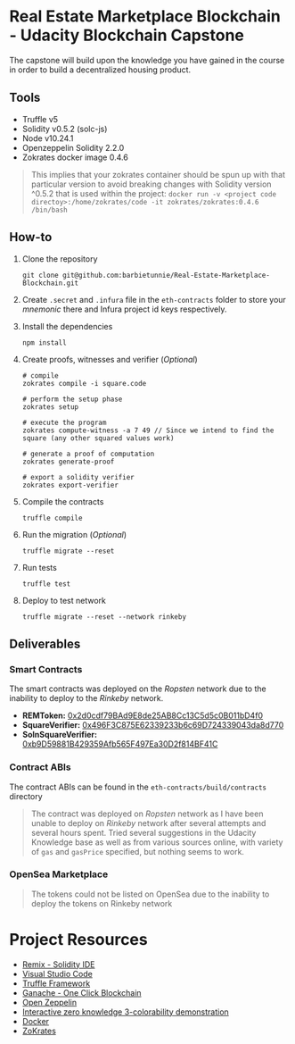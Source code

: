 # Real Estate Marketplace Blockchain - Udacity Blockchain Capstone

The capstone will build upon the knowledge you have gained in the course in order to build a decentralized housing product. 

## Tools

- Truffle v5
- Solidity v0.5.2 (solc-js)
- Node v10.24.1
- Openzeppelin Solidity 2.2.0
- Zokrates docker image 0.4.6

> This implies that your zokrates container should be spun up with that particular version to avoid breaking changes with Solidity version ^0.5.2 that is used within the project: `docker run -v <project code directoy>:/home/zokrates/code -it zokrates/zokrates:0.4.6 /bin/bash`

## How-to

1. Clone the repository

    ```
    git clone git@github.com:barbietunnie/Real-Estate-Marketplace-Blockchain.git
    ```

2. Create `.secret` and `.infura` file in the `eth-contracts` folder to store your _mnemonic_ there and Infura project id keys respectively.

3. Install the dependencies

    ```
    npm install
    ```
    
4. Create proofs, witnesses and verifier (_Optional_)


    ```
    # compile
    zokrates compile -i square.code
    
    # perform the setup phase
    zokrates setup
    
    # execute the program
    zokrates compute-witness -a 7 49 // Since we intend to find the square (any other squared values work)
    
    # generate a proof of computation
    zokrates generate-proof
    
    # export a solidity verifier
    zokrates export-verifier
    ```

4. Compile the contracts

    ```
    truffle compile
    ```

5. Run the migration (_Optional_)

    ```
    truffle migrate --reset
    ```

6. Run tests

    ```
    truffle test
    ```

7. Deploy to test network

    ```
    truffle migrate --reset --network rinkeby
    ```

## Deliverables

### Smart Contracts

The smart contracts was deployed on the _Ropsten_ network due to the inability to deploy to the _Rinkeby_ network.

- **REMToken:** [0x2d0cdf79BAd9E8de25AB8Cc13C5d5c0B011bD4f0](https://ropsten.etherscan.io/address/0x2d0cdf79BAd9E8de25AB8Cc13C5d5c0B011bD4f0)
- **SquareVerifier:** [0x496F3C875E62339233b6c69D724339043da8d770](https://ropsten.etherscan.io/address/0x496F3C875E62339233b6c69D724339043da8d770)
- **SolnSquareVerifier:** [0xb9D59881B429359Afb565F497Ea30D2f814BF41C](https://ropsten.etherscan.io/address/0xb9D59881B429359Afb565F497Ea30D2f814BF41C)


### Contract ABIs

The contract ABIs can be found in the `eth-contracts/build/contracts` directory

> The contract was deployed on _Ropsten_ network as I have been unable to deploy on _Rinkeby_ network after several attempts and several hours spent. Tried several suggestions in the Udacity Knowledge base as well as from various sources online, with variety of `gas` and `gasPrice` specified, but nothing seems to work.

### OpenSea Marketplace

> The tokens could not be listed on OpenSea due to the inability to deploy the tokens on Rinkeby network

# Project Resources

* [Remix - Solidity IDE](https://remix.ethereum.org/)
* [Visual Studio Code](https://code.visualstudio.com/)
* [Truffle Framework](https://truffleframework.com/)
* [Ganache - One Click Blockchain](https://truffleframework.com/ganache)
* [Open Zeppelin ](https://openzeppelin.org/)
* [Interactive zero knowledge 3-colorability demonstration](http://web.mit.edu/~ezyang/Public/graph/svg.html)
* [Docker](https://docs.docker.com/install/)
* [ZoKrates](https://github.com/Zokrates/ZoKrates)
